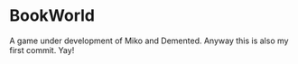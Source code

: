 # BookWorld
A game under development of Miko and Demented.
Anyway this is also my first commit. Yay!
